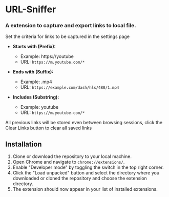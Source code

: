# URL-Sniffer
### A extension to capture and export links to local file.  
Set the criteria for links to be captured in the settings page 
- **Starts with (Prefix):**
  - Example: https://youtube
  - URL: `https://m.youtube.com/*`
  
- **Ends with (Suffix):**
  - Example: .mp4
  - URL: `https://example.com/dash/hls/480/1.mp4`
  
- **Includes (Substring):**
  - Example: youtube
  - URL: `https://m.youtube.com/*`

All previous links will be stored even between browsing sessions, click the Clear Links button to clear all saved links

## Installation

1. Clone or download the repository to your local machine.
2. Open Chrome and navigate to `chrome://extensions/`.
3. Enable "Developer mode" by toggling the switch in the top right corner.
4. Click the "Load unpacked" button and select the directory where you downloaded or cloned the repository and choose the extension directory.
5. The extension should now appear in your list of installed extensions.

